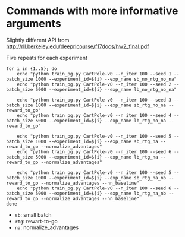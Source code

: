 # Commands with more informative arguments

Slightly different API from
http://rll.berkeley.edu/deeprlcourse/f17docs/hw2_final.pdf

Five repeats for each experiment

```
for i in {1..5}; do
    echo "python train_pg.py CartPole-v0 --n_iter 100 --seed 1 --batch_size 1000 --experiment_id=${i} --exp_name sb_no_rtg_no_na"
    echo "python train_pg.py CartPole-v0 --n_iter 100 --seed 2 --batch_size 5000 --experiment_id=${i} --exp_name lb_no_rtg_no_na"

    echo "python train_pg.py CartPole-v0 --n_iter 100 --seed 3 --batch_size 1000 --experiment_id=${i} --exp_name sb_rtg_no_na --reward_to_go"
    echo "python train_pg.py CartPole-v0 --n_iter 100 --seed 4 --batch_size 5000 --experiment_id=${i} --exp_name lb_rtg_no_na --reward_to_go"

    echo "python train_pg.py CartPole-v0 --n_iter 100 --seed 5 --batch_size 1000 --experiment_id=${i} --exp_name sb_rtg_na --reward_to_go --normalize_advantages"
    echo "python train_pg.py CartPole-v0 --n_iter 100 --seed 6 --batch_size 5000 --experiment_id=${i} --exp_name lb_rtg_na --reward_to_go --normalize_advantages"

    echo "python train_pg.py CartPole-v0 --n_iter 100 --seed 5 --batch_size 1000 --experiment_id=${i} --exp_name sb_rtg_na_nb --reward_to_go --normalize_advantages --nn_baseline"
    echo "python train_pg.py CartPole-v0 --n_iter 100 --seed 6 --batch_size 5000 --experiment_id=${i} --exp_name lb_rtg_na_nb --reward_to_go --normalize_advantages --nn_baseline"
done
```

* `sb`: small batch
* `rtg`: rewart-to-go
* `na`: normalize_advantages
